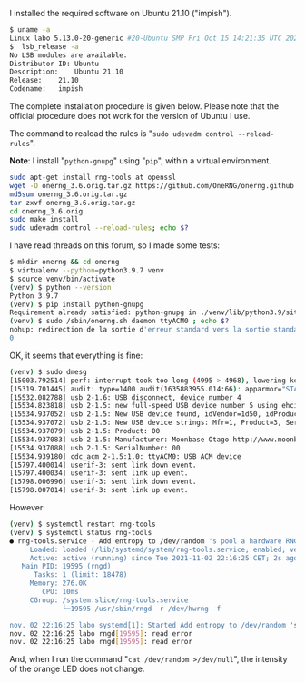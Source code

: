 

I installed the required software on Ubuntu 21.10 ("impish").


```bash
$ uname -a
Linux labo 5.13.0-20-generic #20-Ubuntu SMP Fri Oct 15 14:21:35 UTC 2021 x86_64 x86_64 x86_64 GNU/Linux
$  lsb_release -a
No LSB modules are available.
Distributor ID: Ubuntu
Description:    Ubuntu 21.10
Release:    21.10
Codename:   impish
```

The complete installation procedure is given below. Please note that the official procedure does not work for the version of Ubuntu I use.

The command to reaload the rules is "`sudo udevadm control --reload-rules`".

**Note**: I install "`python-gnupg`" using "`pip`", within a virtual environment.

```bash
sudo apt-get install rng-tools at openssl
wget -O onerng_3.6.orig.tar.gz https://github.com/OneRNG/onerng.github.io/blob/master/sw/onerng_3.6.orig.tar.gz?raw=true
md5sum onerng_3.6.orig.tar.gz
tar zxvf onerng_3.6.orig.tar.gz
cd onerng_3.6.orig
sudo make install
sudo udevadm control --reload-rules; echo $?
```

I have read threads on this forum, so I made some tests:

```bash
$ mkdir onerng && cd onerng
$ virtualenv --python=python3.9.7 venv
$ source venv/bin/activate
(venv) $ python --version
Python 3.9.7
(venv) $ pip install python-gnupg
Requirement already satisfied: python-gnupg in ./venv/lib/python3.9/site-packages (0.4.7)
(venv) $ sudo /sbin/onerng.sh daemon ttyACM0 ; echo $?
nohup: redirection de la sortie d'erreur standard vers la sortie standard
0
```

OK, it seems that everything is fine:


```bash
(venv) $ sudo dmesg
[15003.792514] perf: interrupt took too long (4995 > 4968), lowering kernel.perf_event_max_sample_rate to 40000
[15319.701445] audit: type=1400 audit(1635883955.014:66): apparmor="STATUS" operation="profile_load" profile="unconfined" name="/usr/sbin/haveged" pid=11589 comm="apparmor_parser"
[15532.082788] usb 2-1.6: USB disconnect, device number 4
[15534.823818] usb 2-1.5: new full-speed USB device number 5 using ehci-pci
[15534.937052] usb 2-1.5: New USB device found, idVendor=1d50, idProduct=6086, bcdDevice= 0.09
[15534.937072] usb 2-1.5: New USB device strings: Mfr=1, Product=3, SerialNumber=3
[15534.937079] usb 2-1.5: Product: 00
[15534.937083] usb 2-1.5: Manufacturer: Moonbase Otago http://www.moonbaseotago.com/random
[15534.937088] usb 2-1.5: SerialNumber: 00
[15534.939180] cdc_acm 2-1.5:1.0: ttyACM0: USB ACM device
[15797.400014] userif-3: sent link down event.
[15797.400034] userif-3: sent link up event.
[15798.006996] userif-3: sent link down event.
[15798.007014] userif-3: sent link up event.
```

However:

```bash
(venv) $ systemctl restart rng-tools
(venv) $ systemctl status rng-tools
● rng-tools.service - Add entropy to /dev/random 's pool a hardware RNG
     Loaded: loaded (/lib/systemd/system/rng-tools.service; enabled; vendor preset: enabled)
     Active: active (running) since Tue 2021-11-02 22:16:25 CET; 2s ago
   Main PID: 19595 (rngd)
      Tasks: 1 (limit: 18478)
     Memory: 276.0K
        CPU: 10ms
     CGroup: /system.slice/rng-tools.service
             └─19595 /usr/sbin/rngd -r /dev/hwrng -f

nov. 02 22:16:25 labo systemd[1]: Started Add entropy to /dev/random 's pool a hardware RNG.
nov. 02 22:16:25 labo rngd[19595]: read error
nov. 02 22:16:25 labo rngd[19595]: read error
```

And, when I run the command "`cat /dev/random >/dev/null`", the intensity of the orange LED does not change.


